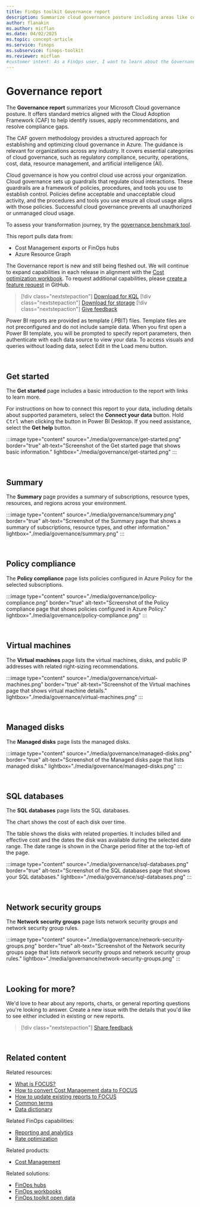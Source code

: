 ```yaml
---
title: FinOps toolkit Governance report
description: Summarize cloud governance posture including areas like compliance, security, operations, and resource management in Power BI.
author: flanakin
ms.author: micflan
ms.date: 04/02/2025
ms.topic: concept-article
ms.service: finops
ms.subservice: finops-toolkit
ms.reviewer: micflan
#customer intent: As a FinOps user, I want to learn about the Governance report so that I can better understand compliance, security, operations, and resource management.
---
```


<!-- cSpell:ignore nextstepaction -->
<!-- markdownlint-disable-next-line MD025 -->
# Governance report

The **Governance report** summarizes your Microsoft Cloud governance posture. It offers standard metrics aligned with the Cloud Adoption Framework (CAF) to help identify issues, apply recommendations, and resolve compliance gaps.

The CAF govern methodology provides a structured approach for establishing and optimizing cloud governance in Azure. The guidance is relevant for organizations across any industry. It covers essential categories of cloud governance, such as regulatory compliance, security, operations, cost, data, resource management, and artificial intelligence (AI).

Cloud governance is how you control cloud use across your organization. Cloud governance sets up guardrails that regulate cloud interactions. These guardrails are a framework of policies, procedures, and tools you use to establish control. Policies define acceptable and unacceptable cloud activity, and the procedures and tools you use ensure all cloud usage aligns with those policies. Successful cloud governance prevents all unauthorized or unmanaged cloud usage.

To assess your transformation journey, try the [governance benchmark tool](/assessments/b1891add-7646-4d60-a875-32a4ab26327e/?WT.mc_id=FinOpsToolkit).

This report pulls data from:

- Cost Management exports or FinOps hubs
- Azure Resource Graph

The Governance report is new and still being fleshed out. We will continue to expand capabilities in each release in alignment with the [Cost optimization workbook](../workbooks/optimization.md). To request additional capabilities, please [create a feature request](https://aka.ms/ftk/ideas) in GitHub.

> [!div class="nextstepaction"]
> [Download for KQL](https://github.com/microsoft/finops-toolkit/releases/latest/download/PowerBI-kql.zip)
> [!div class="nextstepaction"]
> [Download for storage](https://github.com/microsoft/finops-toolkit/releases/latest/download/PowerBI-storage.zip)
> [!div class="nextstepaction"]
> [Give feedback](https://portal.azure.com/#view/HubsExtension/InProductFeedbackBlade/extensionName/FinOpsToolkit/cesQuestion/How%20easy%20or%20hard%20is%20it%20to%20understand%20and%20optimize%20cost%20and%20usage%20with%20the%20FinOps%20toolkit%20Policy%20and%20governance%20report%3F/cvaQuestion/How%20valuable%20is%20the%20Policy%20and%20governance%20report%3F/surveyId/FTK0.11/bladeName/PowerBI.Governance/featureName/Documentation)

Power BI reports are provided as template (.PBIT) files. Template files are not preconfigured and do not include sample data. When you first open a Power BI template, you will be prompted to specify report parameters, then authenticate with each data source to view your data. To access visuals and queries without loading data, select Edit in the Load menu button.

<br>

## Get started

The **Get started** page includes a basic introduction to the report with links to learn more.

For instructions on how to connect this report to your data, including details about supported parameters, select the **Connect your data** button. Hold <kbd>Ctrl</kbd> when clicking the button in Power BI Desktop. If you need assistance, select the **Get help** button.

:::image type="content" source="./media/governance/get-started.png" border="true" alt-text="Screenshot of the Get started page that shows basic information." lightbox="./media/governance/get-started.png" :::

<br>

## Summary

The **Summary** page provides a summary of subscriptions, resource types, resources, and regions across your environment.

:::image type="content" source="./media/governance/summary.png" border="true" alt-text="Screenshot of the Summary page that shows a summary of subscriptions, resource types, and other information." lightbox="./media/governance/summary.png" :::

<br>

## Policy compliance

The **Policy compliance** page lists policies configured in Azure Policy for the selected subscriptions.

:::image type="content" source="./media/governance/policy-compliance.png" border="true" alt-text="Screenshot of the Policy compliance page that shows policies configured in Azure Policy." lightbox="./media/governance/policy-compliance.png" :::

<br>

## Virtual machines

The **Virtual machines** page lists the virtual machines, disks, and public IP addresses with related right-sizing recommendations.

:::image type="content" source="./media/governance/virtual-machines.png" border="true" alt-text="Screenshot of the Virtual machines page that shows virtual machine details." lightbox="./media/governance/virtual-machines.png" :::

<br>

## Managed disks

The **Managed disks** page lists the managed disks.

:::image type="content" source="./media/governance/managed-disks.png" border="true" alt-text="Screenshot of the Managed disks page that lists managed disks." lightbox="./media/governance/managed-disks.png" :::

<br>

## SQL databases

The **SQL databases** page lists the SQL databases.

The chart shows the cost of each disk over time.

The table shows the disks with related properties. It includes billed and effective cost and the dates the disk was available during the selected date range. The date range is shown in the Charge period filter at the top-left of the page.

:::image type="content" source="./media/governance/sql-databases.png" border="true" alt-text="Screenshot of the SQL databases page that shows your SQL databases." lightbox="./media/governance/sql-databases.png" :::

<br>

## Network security groups

The **Network security groups** page lists network security groups and network security group rules.

:::image type="content" source="./media/governance/network-security-groups.png" border="true" alt-text="Screenshot of the Network security groups page that lists network security groups and network security group rules." lightbox="./media/governance/network-security-groups.png" :::

<br>

## Looking for more?

We'd love to hear about any reports, charts, or general reporting questions you're looking to answer. Create a new issue with the details that you'd like to see either included in existing or new reports.

> [!div class="nextstepaction"]
> [Share feedback](https://aka.ms/ftk/ideas)

<br>

## Related content

Related resources:

- [What is FOCUS?](../../focus/what-is-focus.md)
- [How to convert Cost Management data to FOCUS](../../focus/convert.md)
- [How to update existing reports to FOCUS](../../focus/mapping.md)
- [Common terms](../help/terms.md)
- [Data dictionary](../help/data-dictionary.md)

Related FinOps capabilities:

- [Reporting and analytics](../../framework/understand/reporting.md)
- [Rate optimization](../../framework/optimize/rates.md)

Related products:

- [Cost Management](/azure/cost-management-billing/costs/)

Related solutions:

- [FinOps hubs](../hubs/finops-hubs-overview.md)
- [FinOps workbooks](../workbooks/finops-workbooks-overview.md)
- [FinOps toolkit open data](../open-data.md)

<br>
